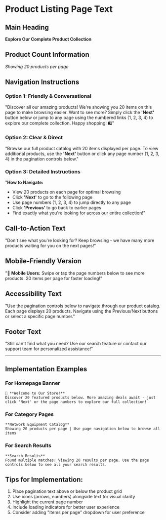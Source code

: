# Product Listing Page Text

## Main Heading
**Explore Our Complete Product Collection**

## Product Count Information
*Showing 20 products per page*

## Navigation Instructions

### Option 1: Friendly & Conversational
"Discover all our amazing products! We're showing you 20 items on this page to make browsing easier. Want to see more? Simply click the **'Next'** button below or jump to any page using the numbered links (1, 2, 3, 4) to explore our complete collection. Happy shopping! 🛍️"

### Option 2: Clear & Direct
"Browse our full product catalog with 20 items displayed per page. To view additional products, use the **'Next'** button or click any page number (1, 2, 3, 4) in the pagination controls below."

### Option 3: Detailed Instructions
"**How to Navigate:**
- View 20 products on each page for optimal browsing
- Click **'Next'** to go to the following page
- Use page numbers (1, 2, 3, 4) to jump directly to any page
- Click **'Previous'** to go back to earlier pages
- Find exactly what you're looking for across our entire collection!"

## Call-to-Action Text
"Don't see what you're looking for? Keep browsing - we have many more products waiting for you on the next pages!"

## Mobile-Friendly Version
"📱 **Mobile Users:** Swipe or tap the page numbers below to see more products. 20 items per page for faster loading!"

## Accessibility Text
"Use the pagination controls below to navigate through our product catalog. Each page displays 20 products. Navigate using the Previous/Next buttons or select a specific page number."

## Footer Text
"Still can't find what you need? Use our search feature or contact our support team for personalized assistance!"

---

## Implementation Examples

### For Homepage Banner
```
🎉 **Welcome to Our Store!** 
Discover 20 featured products below. More amazing deals await - just click 'Next' or the page numbers to explore our full collection!
```

### For Category Pages
```
**Network Equipment Catalog**
Showing 20 products per page | Use page navigation below to browse all items
```

### For Search Results
```
**Search Results**
Found multiple matches! Viewing 20 results per page. Use the page controls below to see all your search results.
```

## Tips for Implementation:
1. Place pagination text above or below the product grid
2. Use icons (arrows, numbers) alongside text for visual clarity
3. Highlight the current page number
4. Include loading indicators for better user experience
5. Consider adding "Items per page" dropdown for user preference
